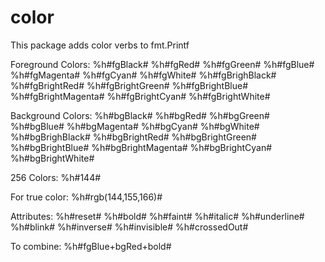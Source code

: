 # color

This package adds color verbs to fmt.Printf

Foreground Colors:
%h#fgBlack#
%h#fgRed#
%h#fgGreen#
%h#fgBlue#
%h#fgMagenta#
%h#fgCyan#
%h#fgWhite#
%h#fgBrighBlack#
%h#fgBrightRed#
%h#fgBrightGreen#
%h#fgBrightBlue#
%h#fgBrightMagenta#
%h#fgBrightCyan#
%h#fgBrightWhite#

Background Colors:
%h#bgBlack#
%h#bgRed#
%h#bgGreen#
%h#bgBlue#
%h#bgMagenta#
%h#bgCyan#
%h#bgWhite#
%h#bgBrighBlack#
%h#bgBrightRed#
%h#bgBrightGreen#
%h#bgBrightBlue#
%h#bgBrightMagenta#
%h#bgBrightCyan#
%h#bgBrightWhite#

256 Colors:
%h#144#

For true color:
%h#rgb(144,155,166)#

Attributes:
%h#reset#
%h#bold#
%h#faint#
%h#italic#
%h#underline#
%h#blink#
%h#inverse#
%h#invisible#
%h#crossedOut#

To combine:
%h#fgBlue+bgRed+bold#
